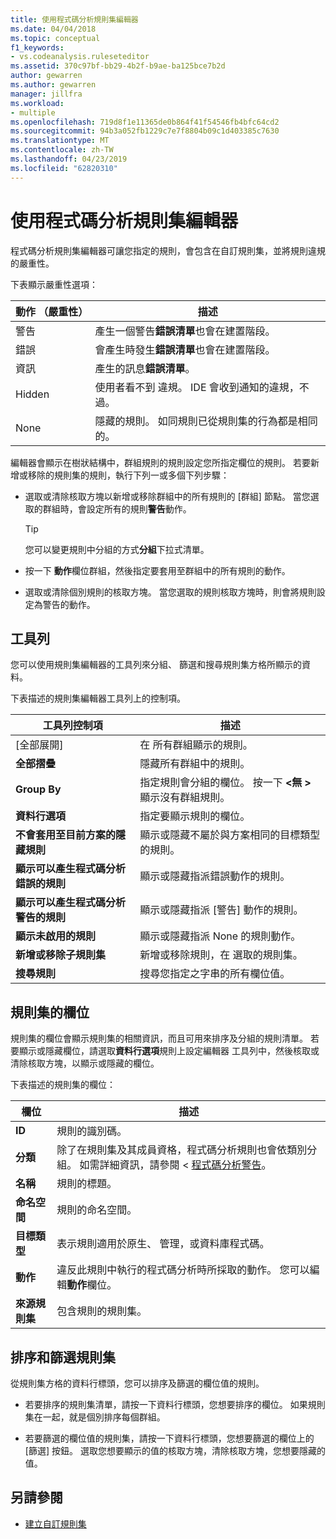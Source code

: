 ```yaml
---
title: 使用程式碼分析規則集編輯器
ms.date: 04/04/2018
ms.topic: conceptual
f1_keywords:
- vs.codeanalysis.ruleseteditor
ms.assetid: 370c97bf-bb29-4b2f-b9ae-ba125bce7b2d
author: gewarren
ms.author: gewarren
manager: jillfra
ms.workload:
- multiple
ms.openlocfilehash: 719d8f1e11365de0b864f41f54546fb4bfc64cd2
ms.sourcegitcommit: 94b3a052fb1229c7e7f8804b09c1d403385c7630
ms.translationtype: MT
ms.contentlocale: zh-TW
ms.lasthandoff: 04/23/2019
ms.locfileid: "62820310"
---
```

# <a name="use-the-code-analysis-rule-set-editor"></a>使用程式碼分析規則集編輯器

程式碼分析規則集編輯器可讓您指定的規則，會包含在自訂規則集，並將規則違規的嚴重性。

下表顯示嚴重性選項：

|動作 （嚴重性）|描述|
|-|-|
|警告|產生一個警告**錯誤清單**也會在建置階段。|
|錯誤|會產生時發生**錯誤清單**也會在建置階段。|
|資訊|產生的訊息**錯誤清單**。|
|Hidden|使用者看不到 違規。 IDE 會收到通知的違規，不過。|
|None|隱藏的規則。 如同規則已從規則集的行為都是相同的。|

編輯器會顯示在樹狀結構中，群組規則的規則設定您所指定欄位的規則。 若要新增或移除的規則集的規則，執行下列一或多個下列步驟：

- 選取或清除核取方塊以新增或移除群組中的所有規則的 [群組] 節點。 當您選取的群組時，會設定所有的規則**警告**動作。

   > [!TIP]
   > 您可以變更規則中分組的方式**分組**下拉式清單。

- 按一下 **動作**欄位群組，然後指定要套用至群組中的所有規則的動作。

- 選取或清除個別規則的核取方塊。 當您選取的規則核取方塊時，則會將規則設定為警告的動作。

## <a name="toolbar"></a>工具列

您可以使用規則集編輯器的工具列來分組、 篩選和搜尋規則集方格所顯示的資料。

下表描述的規則集編輯器工具列上的控制項。

|工具列控制項|描述|
|---------------------|-----------------|
|[全部展開]|在 所有群組顯示的規則。|
|**全部摺疊**|隱藏所有群組中的規則。|
|**Group By**|指定規則會分組的欄位。 按一下  **\<無 >** 顯示沒有群組規則。|
|**資料行選項**|指定要顯示規則的欄位。|
|**不會套用至目前方案的隱藏規則**|顯示或隱藏不屬於與方案相同的目標類型的規則。|
|**顯示可以產生程式碼分析錯誤的規則**|顯示或隱藏指派錯誤動作的規則。|
|**顯示可以產生程式碼分析警告的規則**|顯示或隱藏指派 [警告] 動作的規則。|
|**顯示未啟用的規則**|顯示或隱藏指派 None 的規則動作。|
|**新增或移除子規則集**|新增或移除規則，在 選取的規則集。|
|**搜尋規則**|搜尋您指定之字串的所有欄位值。|

## <a name="rule-set-fields"></a>規則集的欄位

規則集的欄位會顯示規則集的相關資訊，而且可用來排序及分組的規則清單。 若要顯示或隱藏欄位，請選取**資料行選項**規則上設定編輯器 工具列中，然後核取或清除核取方塊，以顯示或隱藏的欄位。

下表描述的規則集的欄位：

|欄位|描述|
|-----------|-----------------|
|**ID**|規則的識別碼。|
|**分類**|除了在規則集及其成員資格，程式碼分析規則也會依類別分組。 如需詳細資訊，請參閱 <<c0> [ 程式碼分析警告](../code-quality/code-analysis-for-managed-code-warnings.md)。|
|**名稱**|規則的標題。|
|**命名空間**|規則的命名空間。|
|**目標類型**|表示規則適用於原生、 管理，或資料庫程式碼。|
|**動作**|違反此規則中執行的程式碼分析時所採取的動作。 您可以編輯**動作**欄位。|
|**來源規則集**|包含規則的規則集。|

## <a name="sort-and-filter-rule-sets"></a>排序和篩選規則集

從規則集方格的資料行標頭，您可以排序及篩選的欄位值的規則。

- 若要排序的規則集清單，請按一下資料行標頭，您想要排序的欄位。 如果規則集在一起，就是個別排序每個群組。

- 若要篩選的欄位值的規則集，請按一下資料行標頭，您想要篩選的欄位上的 [篩選] 按鈕。 選取您想要顯示的值的核取方塊，清除核取方塊，您想要隱藏的值。

## <a name="see-also"></a>另請參閱

- [建立自訂規則集](../code-quality/how-to-create-a-custom-rule-set.md)